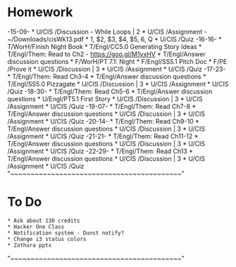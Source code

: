 # Homework
-15-09-
    * U/CIS /Discussion - While Loops | 2
    * U/CIS /Assignment - ~/Downloads/cisWk13.pdf
        * 1, $2, $3, $4, $5, 6, Q
    * U/CIS /Quiz
-16-16-
    * T/WorH/Finish Night Book
    * T/Engl/CC5.0 Generating Story Ideas
    * T/Engl/Them: Read to Ch2 - https://goo.gl/M1vxHV
    * T/Engl/Answer discussion questions
    * F/WorH/PT 7.1: Night
    * F/Engl/SS5.1 Pitch Doc
    * F/PE  /Prove it
    * U/CIS /Discussion | 3
    * U/CIS /Assignment
    * U/CIS /Quiz
-17-23-
    * T/Engl/Them: Read Ch3-4
    * T/Engl/Answer discussion questions
    * T/Engl/SS5.0 Pizzagate
    * U/CIS /Discussion | 3
    * U/CIS /Assignment
    * U/CIS /Quiz
-18-30-
    * T/Engl/Them: Read Ch5-6
    * T/Engl/Answer discussion questions
    * U/Engl/PT5.1 First Story
    * U/CIS /Discussion | 3
    * U/CIS /Assignment
    * U/CIS /Quiz
-19-07-
    * T/Engl/Them: Read Ch7-8
    * T/Engl/Answer discussion questions
    * U/CIS /Discussion | 3
    * U/CIS /Assignment
    * U/CIS /Quiz
-20-14-
    * T/Engl/Them: Read Ch9-10
    * T/Engl/Answer discussion questions
    * U/CIS /Discussion | 3
    * U/CIS /Assignment
    * U/CIS /Quiz
-21-21-
    * T/Engl/Them: Read Ch11-12
    * T/Engl/Answer discussion questions
    * U/CIS /Discussion | 3
    * U/CIS /Assignment
    * U/CIS /Quiz
-22-29-
    * T/Engl/Them: Read Ch13
    * T/Engl/Answer discussion questions
    * U/CIS /Discussion | 3
    * U/CIS /Assignment
    * U/CIS /Quiz
"~~~~~~~~~~~~~~~~~~~~~~~~~~~~~~~~~~~~~~~~~~"
# To Do
    * Ask about 130 credits
    * Hacker One Class
    * Notification system - Dunst notify?
    * Change i3 status colors
    * Zathura pptx
"~~~~~~~~~~~~~~~~~~~~~~~~~~~~~~~~~~~~~~~~~~"
